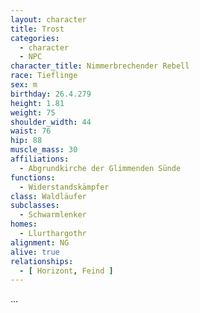 ```yaml
---
layout: character
title: Trost
categories:
  - character
  - NPC
character_title: Nimmerbrechender Rebell
race: Tieflinge
sex: m
birthday: 26.4.279
height: 1.81
weight: 75
shoulder_width: 44
waist: 76
hip: 88
muscle_mass: 30
affiliations:
  - Abgrundkirche der Glimmenden Sünde
functions:
  - Widerstandskämpfer
class: Waldläufer
subclasses:
  - Schwarmlenker
homes:
  - Llurthargothr
alignment: NG
alive: true
relationships:
  - [ Horizont, Feind ]
---
```


...